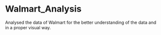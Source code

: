 # Walmart_Analysis
Analysed the data of Walmart for the better understanding of the data and in a proper visual way.
